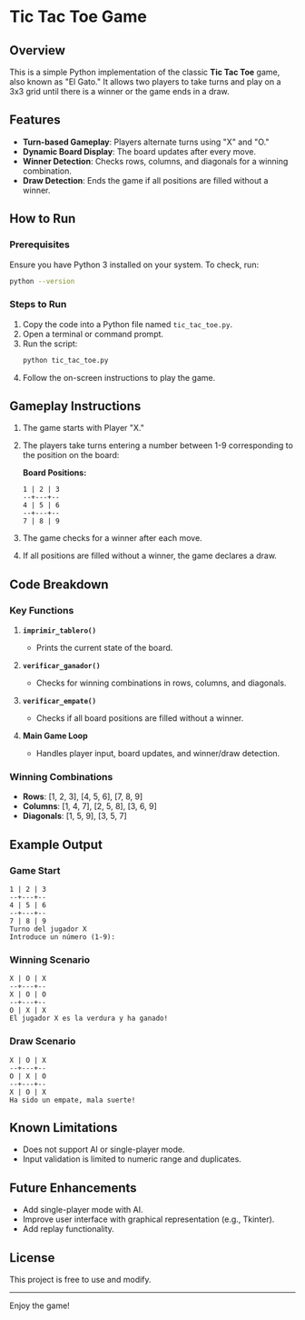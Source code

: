 # Tic Tac Toe Game

## Overview
This is a simple Python implementation of the classic **Tic Tac Toe** game, also known as "El Gato." It allows two players to take turns and play on a 3x3 grid until there is a winner or the game ends in a draw.

## Features
- **Turn-based Gameplay**: Players alternate turns using "X" and "O."
- **Dynamic Board Display**: The board updates after every move.
- **Winner Detection**: Checks rows, columns, and diagonals for a winning combination.
- **Draw Detection**: Ends the game if all positions are filled without a winner.

## How to Run

### Prerequisites
Ensure you have Python 3 installed on your system. To check, run:
```bash
python --version
```

### Steps to Run
1. Copy the code into a Python file named `tic_tac_toe.py`.
2. Open a terminal or command prompt.
3. Run the script:
   ```bash
   python tic_tac_toe.py
   ```
4. Follow the on-screen instructions to play the game.

## Gameplay Instructions
1. The game starts with Player "X."
2. The players take turns entering a number between 1-9 corresponding to the position on the board:

   **Board Positions:**
   ```
   1 | 2 | 3
   --+---+--
   4 | 5 | 6
   --+---+--
   7 | 8 | 9
   ```
3. The game checks for a winner after each move.
4. If all positions are filled without a winner, the game declares a draw.

## Code Breakdown

### Key Functions
1. **`imprimir_tablero()`**
   - Prints the current state of the board.

2. **`verificar_ganador()`**
   - Checks for winning combinations in rows, columns, and diagonals.

3. **`verificar_empate()`**
   - Checks if all board positions are filled without a winner.

4. **Main Game Loop**
   - Handles player input, board updates, and winner/draw detection.

### Winning Combinations
- **Rows**: [1, 2, 3], [4, 5, 6], [7, 8, 9]
- **Columns**: [1, 4, 7], [2, 5, 8], [3, 6, 9]
- **Diagonals**: [1, 5, 9], [3, 5, 7]

## Example Output
### Game Start
```
1 | 2 | 3
--+---+--
4 | 5 | 6
--+---+--
7 | 8 | 9
Turno del jugador X
Introduce un número (1-9):
```

### Winning Scenario
```
X | O | X
--+---+--
X | O | O
--+---+--
O | X | X
El jugador X es la verdura y ha ganado!
```

### Draw Scenario
```
X | O | X
--+---+--
O | X | O
--+---+--
X | O | X
Ha sido un empate, mala suerte!
```

## Known Limitations
- Does not support AI or single-player mode.
- Input validation is limited to numeric range and duplicates.

## Future Enhancements
- Add single-player mode with AI.
- Improve user interface with graphical representation (e.g., Tkinter).
- Add replay functionality.

## License
This project is free to use and modify.

---
Enjoy the game!